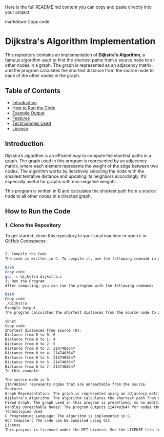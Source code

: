 Here is the full README.md content you can copy and paste directly into your project:

markdown
Copy code

# Dijkstra's Algorithm Implementation

This repository contains an implementation of **Dijkstra's Algorithm**, a famous algorithm used to find the shortest paths from a source node to all other nodes in a graph. The graph is represented as an adjacency matrix, and the program calculates the shortest distance from the source node to each of the other nodes in the graph.

## Table of Contents

- [Introduction](#introduction)
- [How to Run the Code](#how-to-run-the-code)
- [Example Output](#example-output)
- [Features](#features)
- [Technologies Used](#technologies-used)
- [License](#license)

## Introduction

Dijkstra’s algorithm is an efficient way to compute the shortest paths in a graph. The graph used in this program is represented by an adjacency matrix, where each element represents the weight of the edge between two nodes. The algorithm works by iteratively selecting the node with the smallest tentative distance and updating its neighbors accordingly. It’s especially useful for graphs with non-negative weights.

This program is written in **C** and calculates the shortest path from a source node to all other nodes in a directed graph.

## How to Run the Code

### 1. Clone the Repository

To get started, clone this repository to your local machine or open it in GitHub Codespaces:

```bash

2. Compile the Code
The code is written in C. To compile it, use the following command in your terminal:

bash
Copy code
gcc -o dijkstra dijkstra.c
3. Run the Program
After compiling, you can run the program with the following command:

bash
Copy code
./dijkstra
Example Output
The program calculates the shortest distances from the source node to all other nodes. Below is an example output:

vbnet
Copy code
Shortest distances from source (0):
Distance from 0 to 0: 0
Distance from 0 to 1: 4
Distance from 0 to 2: 5
Distance from 0 to 3: 2147483647
Distance from 0 to 4: 2147483647
Distance from 0 to 5: 2147483647
Distance from 0 to 6: 2147483647
Distance from 0 to 7: 2147483647
In this example:

The source node is 0.
2147483647 represents nodes that are unreachable from the source.
Features
Graph Representation: The graph is represented using an adjacency matrix.
Dijkstra’s Algorithm: The algorithm calculates the shortest path from a single source node to all other nodes.
Fixed Graph: The graph used in this program is predefined, so no additional input is required during execution.
Handles Unreachable Nodes: The program outputs 2147483647 for nodes that are unreachable from the source.
Technologies Used
C Programming Language: The algorithm is implemented in C.
GCC Compiler: The code can be compiled using GCC.
License
This project is licensed under the MIT License. See the LICENSE file for more details.
```
